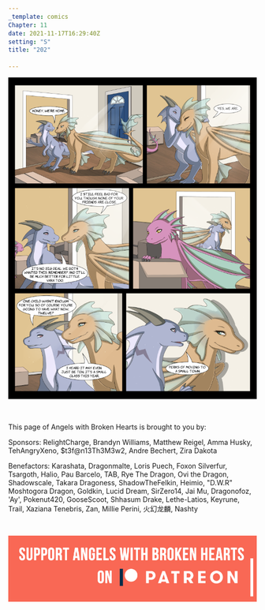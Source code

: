 ```yaml
---
_template: comics
Chapter: 11
date: 2021-11-17T16:29:40Z
setting: "S"
title: "202"

---
```

![](/uploads/q-2.png)

<br>

<p align="left">This page of Angels with Broken Hearts is brought to you by:</p>

<p align="left">Sponsors: RelightCharge, Brandyn Williams, Matthew Reigel, Amma Husky, TehAngryXeno, $t3f@n13Th3M3w2, Andre Bechert, Zira Dakota </p>

<p align="left">Benefactors: Karashata, Dragonmalte, Loris Puech, Foxon Silverfur, Tsargoth, Halio, Pau Barcelo, TAB, Rye The Dragon, Ovi the Dragon, Shadowscale, Takara Dragoness, ShadowTheFelkin, Heimio, "D.W.R" Moshtogora Dragon, Goldkin, Lucid Dream, SirZero14, Jai Mu, Dragonofoz, 'Ay', Pokenut420, GooseScoot, Shhasum Drake, Lethe-Latios, Keyrune, Trail, Xaziana Tenebris, Zan, Millie Perini, 火幻龙麟, Nashty </p> <br>

[![](/uploads/patreon-banner-3.jpg)](http://patreon.com/mbsaunders)
